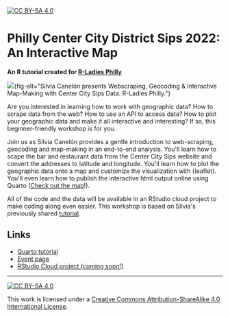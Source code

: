 [![CC BY-SA 4.0][cc-by-sa-shield]][cc-by-sa]

# Philly Center City District Sips 2022: An Interactive Map
**An R tutorial created for [R-Ladies Philly](https://www.rladiesphilly.org/)**

![](https://www.meetup.com/_next/image/?url=https%3A%2F%2Fsecure-content.meetupstatic.com%2Fimages%2Fclassic-events%2F506372053%2F676x380.webp&w=3840&q=75){fig-alt="Silvia Canelón presents Webscraping, Geocoding & Interactive Map-Making with Center City Sips Data. R-Ladies Philly."}

Are you interested in learning how to work with geographic data? How to scrape data from the web? How to use an API to access data? How to plot your geographic data and make it all interactive and interesting? If so, this beginner-friendly workshop is for you.

Join us as Silvia Canelón provides a gentle introduction to web-scraping, geocoding and map-making in an end-to-end analysis. You'll learn how to scape the bar and restaurant data from the Center City Sips website and convert the addresses to latitude and longitude. You'll learn how to plot the geographic data onto a map and customize the visualization with {leaflet}. You'll even learn how to publish the interactive html output online using Quarto ([Check out the map](http://tiny.cc/ccdsips2022)!).

All of the code and the data will be available in an RStudio cloud project to make coding along even easier. This workshop is based on Silvia's previously shared [tutorial](https://silviacanelon.com/blog/2022-ccd-sips/#building-the-map).

## Links
- [Quarto tutorial](https://spcanelon.github.io/ccd-sips-2022)
- [Event page](https://www.meetup.com/rladies-philly/events/287894111/)
- [RStudio Cloud project (coming soon!)]()

---

[![CC BY-SA 4.0][cc-by-sa-image]][cc-by-sa]

This work is licensed under a
[Creative Commons Attribution-ShareAlike 4.0 International License][cc-by-sa].

[cc-by-sa]: http://creativecommons.org/licenses/by-sa/4.0/
[cc-by-sa-image]: https://licensebuttons.net/l/by-sa/4.0/88x31.png
[cc-by-sa-shield]: https://img.shields.io/badge/License-CC%20BY--SA%204.0-lightgrey.svg
